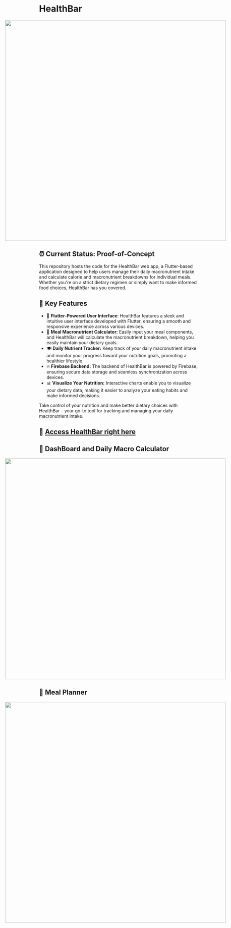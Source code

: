 # HealthBar

<div align="center">
  <div style="display: flex; justify-content: center;">
    <div style="margin-right: 20px;">
      <center><img src="https://raw.githubusercontent.com/RPegoud/HealthBar/master/images/Banner.png" width=700></center>
    </div>
  </div>
</div>

## ⏰ Current Status: Proof-of-Concept

This repository hosts the code for the HealthBar web app, a Flutter-based application designed to help users manage their daily macronutrient intake and calculate calorie and macronutrient breakdowns for individual meals. Whether you're on a strict dietary regimen or simply want to make informed food choices, HealthBar has you covered.

## 🌟 Key Features

* 📱 **Flutter-Powered User Interface**: HealthBar features a sleek and intuitive user interface developed with Flutter, ensuring a smooth and responsive experience across various devices.
* 🥗 **Meal Macronutrient Calculator:** Easily input your meal components, and HealthBar will calculate the macronutrient breakdown, helping you easily maintain your dietary goals.
* 🍽️ **Daily Nutrient Tracker:** Keep track of your daily macronutrient intake and monitor your progress toward your nutrition goals, promoting a healthier lifestyle.
* 🔥 **Firebase Backend:** The backend of HealthBar is powered by Firebase, ensuring secure data storage and seamless synchronization across devices.
* 📊 **Visualize Your Nutrition:** Interactive charts enable you to visualize your dietary data, making it easier to analyze your eating habits and make informed decisions.

Take control of your nutrition and make better dietary choices with HealthBar – your go-to tool for tracking and managing your daily macronutrient intake.

## 🔗 [Access HealthBar right here](https://nutrition-web-app.web.app/#/)

## 🚀 DashBoard and Daily Macro Calculator

<div align="center">
  <div style="display: flex; justify-content: center;">
    <div style="margin-right: 20px;">
      <center><img src="https://raw.githubusercontent.com/RPegoud/HealthBar/master/images/Dashboard.jpg" width=700></center>
    </div>
  </div>
</div>

## 🥗 Meal Planner

<div align="center">
  <div style="display: flex; justify-content: center;">
    <div style="margin-right: 20px;">
      <center><img src="https://raw.githubusercontent.com/RPegoud/HealthBar/master/images/MealPlanner.jpg" width=700></center>
    </div>
  </div>
</div>
